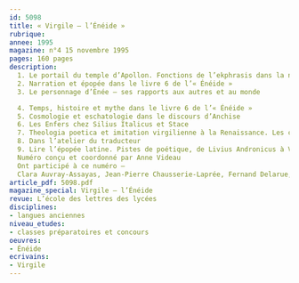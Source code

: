 ```yaml
---
id: 5098
title: « Virgile – l’Énéide »
rubrique: 
annee: 1995
magazine: n°4 15 novembre 1995
pages: 160 pages
description: 
  1. Le portail du temple d’Apollon. Fonctions de l’ekphrasis dans la narration épique
  2. Narration et épopée dans le livre 6 de l’« Énéide »
  3. Le personnage d’Énée – ses rapports aux autres et au monde

  4. Temps, histoire et mythe dans le livre 6 de l’« Énéide »
  5. Cosmologie et eschatologie dans le discours d’Anchise
  6. Les Enfers chez Silius Italicus et Stace
  7. Theologia poetica et imitation virgilienne à la Renaissance. Les champs Élysées et les limbes des justes
  8. Dans l’atelier du traducteur
  9. Lire l’épopée latine. Pistes de poétique, de Livius Andronicus à Virgile
  Numéro conçu et coordonné par Anne Videau
  Ont participé à ce numéro – 
  Clara Auvray-Assayas, Jean-Pierre Chausserie-Laprée, Fernand Delarue, Marc Deramaix, Perrine Galand-Hallyn, Antoinette Novara, Joël Thomas et Anne Videau
article_pdf: 5098.pdf
magazine_special: Virgile – l’Énéide
revue: L’école des lettres des lycées
disciplines:
- langues anciennes
niveau_etudes:
- classes préparatoires et concours
oeuvres:
- Énéide
ecrivains:
- Virgile
---
```

